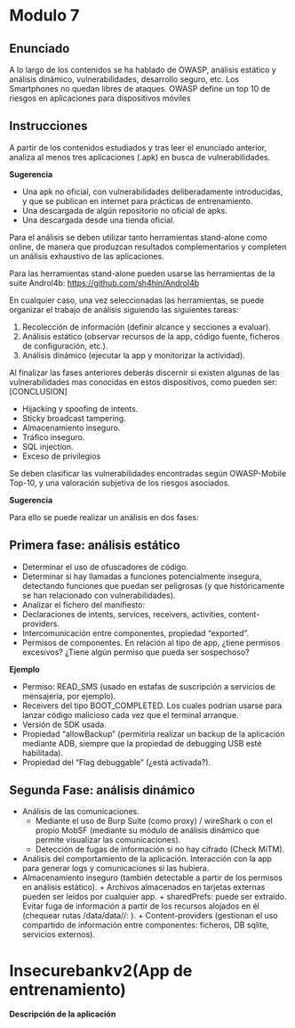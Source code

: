 # Modulo 7 

## Enunciado

A lo largo de los contenidos se ha hablado de OWASP, análisis estático y análisis dinámico, vulnerabilidades, desarrollo seguro, etc. Los Smartphones no quedan libres de ataques. OWASP define un top 10 de riesgos en aplicaciones para dispositivos móviles

## Instrucciones

A partir de los contenidos estudiados y tras leer el enunciado anterior, analiza al menos tres aplicaciones (.apk) en busca de vulnerabilidades.

**Sugerencia**

+ Una apk no oficial, con vulnerabilidades deliberadamente introducidas, y que se publican en internet para prácticas de entrenamiento.
+ Una descargada de algún repositorio no oficial de apks.
+ Una descargada desde una tienda oficial.

Para el análisis se deben utilizar tanto herramientas stand-alone como online, de manera que produzcan resultados complementarios y completen un análisis exhaustivo de las aplicaciones.

Para las herramientas stand-alone pueden usarse las herramientas de la suite Androl4b: https://github.com/sh4hin/Androl4b

En cualquier caso, una vez seleccionadas las herramientas, se puede organizar el trabajo de análisis siguiendo las siguientes tareas:

1. Recolección de información (definir alcance y secciones a evaluar).
2. Análisis estático (observar recursos de la app, código fuente, ficheros de configuración, etc.).
3. Análisis dinámico (ejecutar la app y monitorizar la actividad).

Al finalizar las fases anteriores deberás discernir si existen algunas de las vulnerabilidades mas conocidas en estos dispositivos, como pueden ser: [CONCLUSION]

+ Hijacking y spoofing de intents.
+ Sticky broadcast tampering.
+ Almacenamiento inseguro.
+ Tráfico inseguro.
+ SQL injection.
+ Exceso de privilegios

Se deben clasificar las vulnerabilidades encontradas según OWASP-Mobile Top-10, y una valoración subjetiva de los riesgos asociados.

**Sugerencia**

Para ello se puede realizar un análisis en dos fases:

## Primera fase: análisis estático

+ Determinar el uso de ofuscadores de código.
+ Determinar si hay llamadas a funciones potencialmente insegura, detectando funciones que puedan ser peligrosas (y que históricamente se han relacionado con vulnerabilidades).
+ Analizar el fichero del manifiesto:
+ Declaraciones de intents, services, receivers, activities, content-providers.
+ Intercomunicación entre componentes, propiedad “exported”.
+ Permisos de componentes. En relación al tipo de app, ¿tiene permisos excesivos? ¿Tiene algún permiso que pueda ser sospechoso?

**Ejemplo**

+ Permiso: READ_SMS (usado en estafas de suscripción a servicios de mensajería, por ejemplo).
+ Receivers del tipo BOOT_COMPLETED. Los cuales podrían usarse para lanzar código malicioso cada vez que el terminal arranque.
+ Versión de SDK usada.
+ Propiedad “allowBackup” (permitiría realizar un backup de la aplicación mediante ADB, siempre que la propiedad de debugging USB esté habilitada).
+ Propiedad del “Flag debuggable” (¿está activada?).

## Segunda Fase: análisis dinámico

+	Análisis de las comunicaciones.
      + Mediante el uso de Burp Suite (como proxy) / wireShark o con el propio MobSF (mediante su módulo de análisis dinámico que permite visualizar las comunicaciones).
      + Detección de fugas de información si no hay cifrado (Check MiTM).
+ Análisis del comportamiento de la aplicación. Interacción con la app para generar logs y comunicaciones si las hubiera.
+ Almacenamiento inseguro (también detectable a partir de los permisos en análisis estático).
      + Archivos almacenados en tarjetas externas pueden ser leídos por cualquier app.
      + sharedPrefs: puede ser extraído. Evitar fuga de información a partir de los recursos alojados en él (chequear rutas /data/data/<package>/: ).
      + Content-providers (gestionan el uso compartido de información entre componentes: ficheros, DB sqlite, servicios externos).
      
# Insecurebankv2(App de entrenamiento)

**Descripción de la aplicación**


















